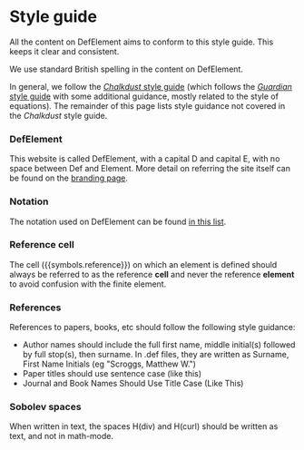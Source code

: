# Style guide
All the content on DefElement aims to conform to this style guide. This keeps it clear and consistent.

We use standard British spelling in the content on DefElement.

In general, we follow the [<em>Chalkdust</em> style guide](https://chalkdustmagazine.com/style-guide/)
(which follows the [<em>Guardian</em> style guide](https://www.theguardian.com/guardian-observer-style-guide-a)
with some additional guidance, mostly related to the style of equations). The remainder of this
page lists style guidance not covered in the <em>Chalkdust</em> style guide.

### DefElement
This website is called DefElement, with a capital D and capital E, with no space between Def and Element.
More detail on referring the site itself can be found on the [branding page](branding.md).

### Notation
The notation used on DefElement can be found [in this list](ciarlet.md#Notation).

### Reference cell
The cell \({{symbols.reference}}\) on which an element is defined should always be referred to as the reference
**cell** and never the reference **element** to avoid confusion with the finite element.

### References
References to papers, books, etc should follow the following style guidance:

* Author names should include the full first name, middle initial(s) followed by full stop(s), then
  surname. In .def files, they are written as Surname, First Name Initials (eg
  "Scroggs, Matthew W.")
* Paper titles should use sentence case (like this)
* Journal and Book Names Should Use Title Case (Like This)

### Sobolev spaces
When written in text, the spaces H(div) and H(curl) should be written as text, and not in math-mode.


